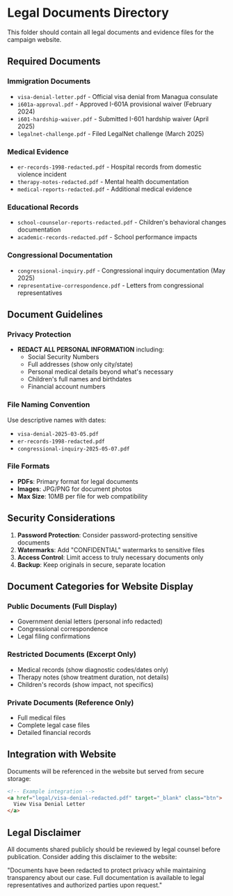 # Legal Documents Directory

This folder should contain all legal documents and evidence files for the campaign website.

## Required Documents

### Immigration Documents
- `visa-denial-letter.pdf` - Official visa denial from Managua consulate
- `i601a-approval.pdf` - Approved I-601A provisional waiver (February 2024)
- `i601-hardship-waiver.pdf` - Submitted I-601 hardship waiver (April 2025)
- `legalnet-challenge.pdf` - Filed LegalNet challenge (March 2025)

### Medical Evidence
- `er-records-1998-redacted.pdf` - Hospital records from domestic violence incident
- `therapy-notes-redacted.pdf` - Mental health documentation
- `medical-reports-redacted.pdf` - Additional medical evidence

### Educational Records
- `school-counselor-reports-redacted.pdf` - Children's behavioral changes documentation
- `academic-records-redacted.pdf` - School performance impacts

### Congressional Documentation
- `congressional-inquiry.pdf` - Congressional inquiry documentation (May 2025)
- `representative-correspondence.pdf` - Letters from congressional representatives

## Document Guidelines

### Privacy Protection
- **REDACT ALL PERSONAL INFORMATION** including:
  - Social Security Numbers
  - Full addresses (show only city/state)
  - Personal medical details beyond what's necessary
  - Children's full names and birthdates
  - Financial account numbers

### File Naming Convention
Use descriptive names with dates:
- `visa-denial-2025-03-05.pdf`
- `er-records-1998-redacted.pdf`
- `congressional-inquiry-2025-05-07.pdf`

### File Formats
- **PDFs**: Primary format for legal documents
- **Images**: JPG/PNG for document photos
- **Max Size**: 10MB per file for web compatibility

## Security Considerations

1. **Password Protection**: Consider password-protecting sensitive documents
2. **Watermarks**: Add "CONFIDENTIAL" watermarks to sensitive files
3. **Access Control**: Limit access to truly necessary documents only
4. **Backup**: Keep originals in secure, separate location

## Document Categories for Website Display

### Public Documents (Full Display)
- Government denial letters (personal info redacted)
- Congressional correspondence
- Legal filing confirmations

### Restricted Documents (Excerpt Only)
- Medical records (show diagnostic codes/dates only)
- Therapy notes (show treatment duration, not details)
- Children's records (show impact, not specifics)

### Private Documents (Reference Only)
- Full medical files
- Complete legal case files
- Detailed financial records

## Integration with Website

Documents will be referenced in the website but served from secure storage:

```html
<!-- Example integration -->
<a href="legal/visa-denial-redacted.pdf" target="_blank" class="btn">
  View Visa Denial Letter
</a>
```

## Legal Disclaimer

All documents shared publicly should be reviewed by legal counsel before publication. Consider adding this disclaimer to the website:

"Documents have been redacted to protect privacy while maintaining transparency about our case. Full documentation is available to legal representatives and authorized parties upon request."

